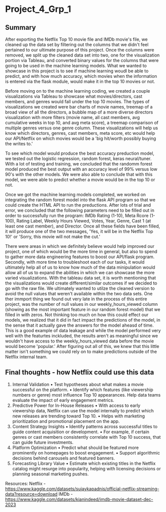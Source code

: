 # Project_4_Grp_1

## Summary
After exporting the Netflix Top 10 movie file and IMDb movie's file, we cleaned up the data set by filtering out the columns that we didn't feel pertained to our ultimate purpose of this project. Once the columns were removed, we split up the cleaned data set into two, one for the visualization portion via Tableau, and converted binary values for the columns that were going to be used in the machine learning models. What we wanted to showcase in this project is to see if machine learning woudl be able to predict, and with how much accuracy, which movies when the information is entered via the flask module, would make it in the top 10 movies or not.

Before moving on to the machine learning coding, we created a couple visualizations via Tableau to showcase what movies/directors, cast members, and genres would fall under the top 10 movies. The types of visualizations we created were bar charts of movie names, treemap of a broad view of all the directors, a bubble map of a more diverse directors visualization with more filters (movie name, all cast members, avg cumulative weeks in top 10, and avg meta score), a treemap comparison of multiple genres versus one genre column. These visualizations will help us know which directors, genres, cast members, meta score, etc would help our API/Netflix on which movies would be a 'big hit/worth possibly buying the writes to.'

To see which model would produce the best accuracy preduction model, we tested out the logistic regression, random forest, keras neural/tuner. With a lot of testing and training, we concluded that the randomm forest model produced the best output with an accuracy level of 99% versus low 90's with the other models. We were also able to conclude that with this model, we were able to predict whether a movie would be in the top 10 or not.

Once we got the machine learning models completed, we worked on integrating the random forest model into the flask API program so that we could create the HTML API to run the preductions. After lots of trial and error, we concluded that the following parameters need to be filled out in order to successfully run the program: IMDb Rating (1-10), Meta Rcore (1-100), Rating Label, Weekly Hours Viewed, Votes, Year, Genre, Cast 1 (at least one cast member), and Director. Once all these fields have been filled, it will produce one of the two messages, 'Yes, it will be in the Netflix Top 10!' or 'Sorry, this movie will not make the cut.'

There were areas in which we definitely believe would help improved our project, one of which would be the more time in general, but also to spend to gather more data engineering features to boost our API/flask program. Secondly, with more time to troubleshoot each of our tasks, it would ultimately help all of us to know how much of the data minipulation would allow all of us to expand the abilities in which we can showcase the more varied visualizations. 
With the tableau data set, it is worth mentioning that the visualizations would create different/similar outcomes if we decided to go with the raw file. We ultimately wanted to utilze the cleaned version to avoid the null values that weren't available within the two data sets.
One ther immport thing we found out very late in the process of this entire project, was the number of null values in our weekly_hours_viewed column (showing as the most important feature in our random forest model) that we filled in with zeros. Not thinking too much on how this could effect our models, we realized that it did in fact impact the predictions of the model, in the sense that it actually gave the answers for the model aheasd of time. This is a good example of data leakage and while the model performed very well with the featurtes inckluded, the results aren't as meaningful since we wouldn't have access to the weekly_hours_viewed data before the movie would become 'popular.' After figuring out all of this, we knew that this little matter isn't something we could rely on to make predictions outside of the Netflix internal team. 

## Final thoughts - how Netflix could use this data
1. Internal Validation
• Test hypotheses about what makes a movie successful on the platform.
• Identify which features (like viewership numbers or genre) most influence Top 10 appearances.
Help data teams evaluate the impact of early engagement metrics.
2. Predictive Power for In-House Releases
• With access to early viewership data, Netflix can use the model internally to predict which new releases are trending toward Top 10.
• Helps with marketing prioritization and promotional placement on the app.
3. Content Strategy Insights
• Identify patterns across successful titles to guide content acquisition or development.
• For example, if certain genres or cast members consistently correlate with Top 10 success, that can guide future investments.
4. Platform Optimization
• Predict what should be featured more prominently on homepages to boost engagement.
• Support algorithmic decisions behind carousels and featured banners.
5. Forecasting Library Value
• Estimate which existing titles in the Netflix catalog might resurge into popularity, helping with licensing decisions or planning seasonal marketing pushes.

Resources:
Netflix - https://www.kaggle.com/datasets/sujaykapadnis/official-netflix-streaming-data?resource=download
IMDb - https://www.kaggle.com/datasets/kianindeed/imdb-movie-dataset-dec-2023
